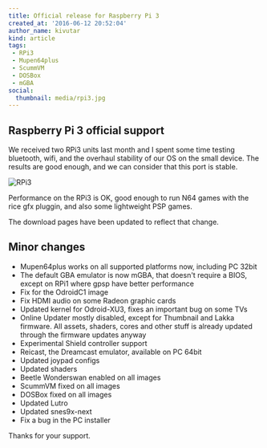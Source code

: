 ```yaml
---
title: Official release for Raspberry Pi 3
created_at: '2016-06-12 20:52:04'
author_name: kivutar
kind: article
tags:
 - RPi3
 - Mupen64plus
 - ScummVM
 - DOSBox
 - mGBA
social:
  thumbnail: media/rpi3.jpg
---
```


## Raspberry Pi 3 official support

We received two RPi3 units last month and I spent some time testing bluetooth, wifi, and the overhaul stability of our OS on the small device. The results are good enough, and we can consider that this port is stable.

![RPi3](media/rpi3.jpg)

Performance on the RPi3 is OK, good enough to run N64 games with the rice gfx pluggin, and also some lightweight PSP games.

The download pages have been updated to reflect that change.

## Minor changes

 * Mupen64plus works on all supported platforms now, including PC 32bit
 * The default GBA emulator is now mGBA, that doesn't require a BIOS, except on RPi1 where gpsp have better performance
 * Fix for the OdroidC1 image
 * Fix HDMI audio on some Radeon graphic cards
 * Updated kernel for Odroid-XU3, fixes an important bug on some TVs
 * Online Updater mostly disabled, except for Thumbnail and Lakka firmware. All assets, shaders, cores and other stuff is already updated through the firmware updates anyway
 * Experimental Shield controller support
 * Reicast, the Dreamcast emulator, available on PC 64bit
 * Updated joypad configs
 * Updated shaders
 * Beetle Wonderswan enabled on all images
 * ScummVM fixed on all images
 * DOSBox fixed on all images
 * Updated Lutro
 * Updated snes9x-next
 * Fix a bug in the PC installer

Thanks for your support.
